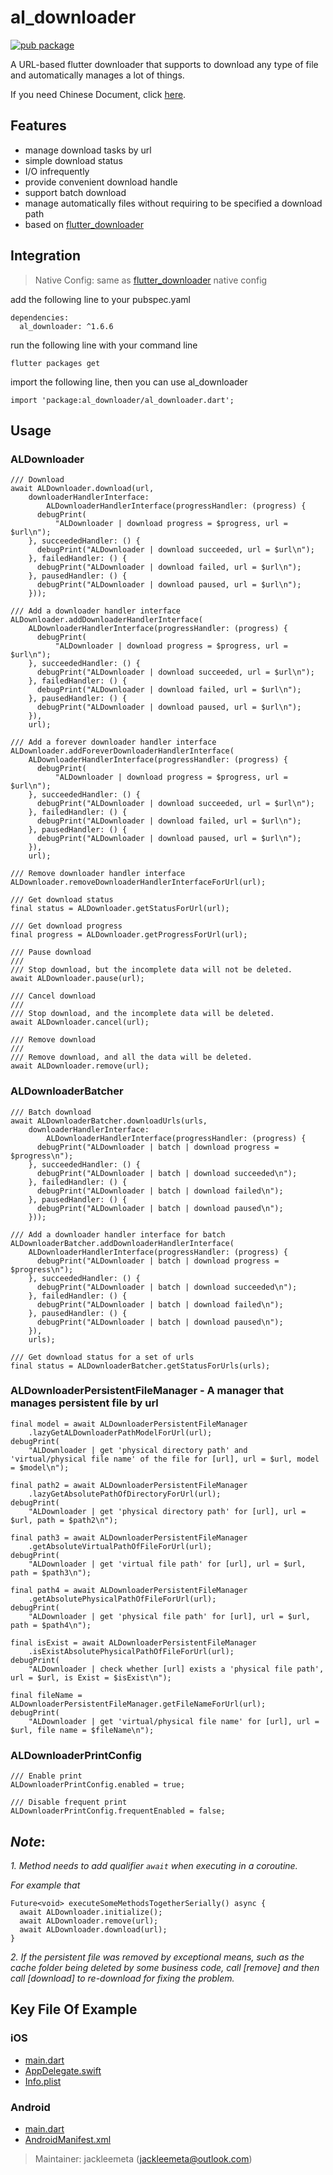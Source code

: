 # al_downloader

[![pub package](https://img.shields.io/pub/v/al_downloader.svg)](https://pub.dartlang.org/packages/al_downloader)

A URL-based flutter downloader that supports to download any type of file and automatically manages a lot of things.

If you need Chinese Document, click [here](README_CN.md).

## Features

* manage download tasks by url
* simple download status
* I/O infrequently
* provide convenient download handle
* support batch download
* manage automatically files without requiring to be specified a download path
* based on [flutter_downloader](https://pub.dev/packages/flutter_downloader)

## Integration

> Native Config: same as [flutter_downloader](https://pub.dev/packages/flutter_downloader) native config

add the following line to your pubspec.yaml

```
dependencies:
  al_downloader: ^1.6.6
```

run the following line with your command line
```
flutter packages get
```

import the following line, then you can use al_downloader
```
import 'package:al_downloader/al_downloader.dart';
```

## Usage

### ALDownloader

```
/// Download
await ALDownloader.download(url,
    downloaderHandlerInterface:
        ALDownloaderHandlerInterface(progressHandler: (progress) {
      debugPrint(
          "ALDownloader | download progress = $progress, url = $url\n");
    }, succeededHandler: () {
      debugPrint("ALDownloader | download succeeded, url = $url\n");
    }, failedHandler: () {
      debugPrint("ALDownloader | download failed, url = $url\n");
    }, pausedHandler: () {
      debugPrint("ALDownloader | download paused, url = $url\n");
    }));
```

```
/// Add a downloader handler interface
ALDownloader.addDownloaderHandlerInterface(
    ALDownloaderHandlerInterface(progressHandler: (progress) {
      debugPrint(
          "ALDownloader | download progress = $progress, url = $url\n");
    }, succeededHandler: () {
      debugPrint("ALDownloader | download succeeded, url = $url\n");
    }, failedHandler: () {
      debugPrint("ALDownloader | download failed, url = $url\n");
    }, pausedHandler: () {
      debugPrint("ALDownloader | download paused, url = $url\n");
    }),
    url);
```

```
/// Add a forever downloader handler interface
ALDownloader.addForeverDownloaderHandlerInterface(
    ALDownloaderHandlerInterface(progressHandler: (progress) {
      debugPrint(
          "ALDownloader | download progress = $progress, url = $url\n");
    }, succeededHandler: () {
      debugPrint("ALDownloader | download succeeded, url = $url\n");
    }, failedHandler: () {
      debugPrint("ALDownloader | download failed, url = $url\n");
    }, pausedHandler: () {
      debugPrint("ALDownloader | download paused, url = $url\n");
    }),
    url);
```

```
/// Remove downloader handler interface
ALDownloader.removeDownloaderHandlerInterfaceForUrl(url);
```

```
/// Get download status
final status = ALDownloader.getStatusForUrl(url);
```

```
/// Get download progress
final progress = ALDownloader.getProgressForUrl(url);
```

```
/// Pause download
///
/// Stop download, but the incomplete data will not be deleted.
await ALDownloader.pause(url);
```

```
/// Cancel download
///
/// Stop download, and the incomplete data will be deleted.
await ALDownloader.cancel(url);
```

```
/// Remove download
///
/// Remove download, and all the data will be deleted.
await ALDownloader.remove(url);
```

### ALDownloaderBatcher

```
/// Batch download
await ALDownloaderBatcher.downloadUrls(urls,
    downloaderHandlerInterface:
        ALDownloaderHandlerInterface(progressHandler: (progress) {
      debugPrint("ALDownloader | batch | download progress = $progress\n");
    }, succeededHandler: () {
      debugPrint("ALDownloader | batch | download succeeded\n");
    }, failedHandler: () {
      debugPrint("ALDownloader | batch | download failed\n");
    }, pausedHandler: () {
      debugPrint("ALDownloader | batch | download paused\n");
    }));
```

```
/// Add a downloader handler interface for batch
ALDownloaderBatcher.addDownloaderHandlerInterface(
    ALDownloaderHandlerInterface(progressHandler: (progress) {
      debugPrint("ALDownloader | batch | download progress = $progress\n");
    }, succeededHandler: () {
      debugPrint("ALDownloader | batch | download succeeded\n");
    }, failedHandler: () {
      debugPrint("ALDownloader | batch | download failed\n");
    }, pausedHandler: () {
      debugPrint("ALDownloader | batch | download paused\n");
    }),
    urls);
```

```
/// Get download status for a set of urls
final status = ALDownloaderBatcher.getStatusForUrls(urls);
```

### ALDownloaderPersistentFileManager - A manager that manages persistent file by url

```
final model = await ALDownloaderPersistentFileManager
    .lazyGetALDownloaderPathModelForUrl(url);
debugPrint(
    "ALDownloader | get 'physical directory path' and 'virtual/physical file name' of the file for [url], url = $url, model = $model\n");

final path2 = await ALDownloaderPersistentFileManager
    .lazyGetAbsolutePathOfDirectoryForUrl(url);
debugPrint(
    "ALDownloader | get 'physical directory path' for [url], url = $url, path = $path2\n");

final path3 = await ALDownloaderPersistentFileManager
    .getAbsoluteVirtualPathOfFileForUrl(url);
debugPrint(
    "ALDownloader | get 'virtual file path' for [url], url = $url, path = $path3\n");

final path4 = await ALDownloaderPersistentFileManager
    .getAbsolutePhysicalPathOfFileForUrl(url);
debugPrint(
    "ALDownloader | get 'physical file path' for [url], url = $url, path = $path4\n");

final isExist = await ALDownloaderPersistentFileManager
    .isExistAbsolutePhysicalPathOfFileForUrl(url);
debugPrint(
    "ALDownloader | check whether [url] exists a 'physical file path', url = $url, is Exist = $isExist\n");

final fileName = ALDownloaderPersistentFileManager.getFileNameForUrl(url);
debugPrint(
    "ALDownloader | get 'virtual/physical file name' for [url], url = $url, file name = $fileName\n");
```

### ALDownloaderPrintConfig

```
/// Enable print
ALDownloaderPrintConfig.enabled = true;

/// Disable frequent print
ALDownloaderPrintConfig.frequentEnabled = false;
```

## *Note*:

*1. Method needs to add qualifier `await` when executing in a coroutine.*

*For example that*
```
Future<void> executeSomeMethodsTogetherSerially() async {
  await ALDownloader.initialize();
  await ALDownloader.remove(url);
  await ALDownloader.download(url);
}
```

*2. If the persistent file was removed by exceptional means, such as the cache folder being deleted by some business code, call [remove] and then call [download] to re-download for fixing the problem.*

## Key File Of Example

### iOS

- [main.dart](https://github.com/jackleemeta/al_downloader_flutter/blob/master/example/lib/main.dart)
- [AppDelegate.swift](https://github.com/jackleemeta/al_downloader_flutter/blob/master/example/ios/Runner/AppDelegate.swift)
- [Info.plist](https://github.com/jackleemeta/al_downloader_flutter/blob/master/example/ios/Runner/Info.plist)

### Android

- [main.dart](https://github.com/jackleemeta/al_downloader_flutter/blob/master/example/lib/main.dart)
- [AndroidManifest.xml](https://github.com/jackleemeta/al_downloader_flutter/blob/master/example/android/app/src/main/AndroidManifest.xml)

> Maintainer: jackleemeta (jackleemeta@outlook.com)